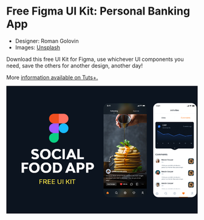 # Free Figma UI Kit: Personal Banking App

- Designer: Roman Golovin
- Images: [Unsplash](https://unsplash.com/)

Download this free UI Kit for Figma, use whichever UI components you need, save the others for another design, another day!

More [information available on Tuts+.](https://webdesign.tutsplus.com/)

![cover](https://github.com/tutsplus/Free-UI-Kit-Social-Food-App/blob/main/main-cover.jpg)
